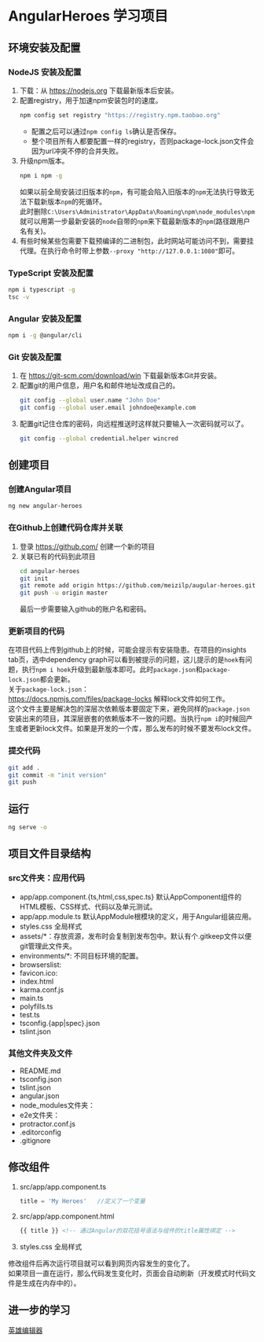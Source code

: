 # AngularHeroes 学习项目

## 环境安装及配置

### NodeJS 安装及配置

1. 下载：从 <https://nodejs.org> 下载最新版本后安装。
2. 配置registry，用于加速npm安装包时的速度。
    ```sh
    npm config set registry "https://registry.npm.taobao.org"
    ```
    * 配置之后可以通过`npm config ls`确认是否保存。
    * 整个项目所有人都要配置一样的registry，否则package-lock.json文件会因为url冲突不停的合并失败。
3. 升级npm版本。
    ```sh
    npm i npm -g
    ```
    如果以前全局安装过旧版本的`npm`，有可能会陷入旧版本的`npm`无法执行导致无法下载新版本`npm`的死循环。  
    此时删除`C:\Users\Administrator\AppData\Roaming\npm\node_modules\npm`就可以用第一步最新安装的`node`自带的`npm`来下载最新版本的`npm`(路径跟用户名有关)。
4. 有些时候某些包需要下载预编译的二进制包，此时网站可能访问不到，需要挂代理。在执行命令时带上参数`--proxy "http://127.0.0.1:1080"`即可。

### TypeScript 安装及配置

```sh
npm i typescript -g
tsc -v
```

### Angular 安装及配置

```sh
npm i -g @angular/cli
```

### Git 安装及配置

1. 在 <https://git-scm.com/download/win> 下载最新版本Git并安装。
2. 配置git的用户信息，用户名和邮件地址改成自己的。
    ```sh
    git config --global user.name "John Doe"
    git config --global user.email johndoe@example.com
    ```
3. 配置git记住仓库的密码，向远程推送时这样就只要输入一次密码就可以了。
    ```sh
    git config --global credential.helper wincred
    ```

## 创建项目

### 创建Angular项目

```sh
ng new angular-heroes
```

### 在Github上创建代码仓库并关联

1. 登录 <https://github.com/> 创建一个新的项目
2. 关联已有的代码到此项目
    ```sh
    cd angular-heroes
    git init
    git remote add origin https://github.com/meizilp/augular-heroes.git
    git push -u origin master
    ```
    最后一步需要输入github的账户名和密码。

### 更新项目的代码

在项目代码上传到github上的时候，可能会提示有安装隐患。在项目的insights tab页，选中dependency graph可以看到被提示的问题，这儿提示的是`hoek`有问题，执行`npm i hoek`升级到最新版本即可。此时`package.json`和`package-lock.json`都会更新。  
关于`package-lock.json`：  
<https://docs.npmjs.com/files/package-locks> 解释lock文件如何工作。  
这个文件主要是解决包的深层次依赖版本要固定下来，避免同样的`package.json`安装出来的项目，其深层嵌套的依赖版本不一致的问题。当执行`npm i`的时候回产生或者更新lock文件。如果是开发的一个库，那么发布的时候不要发布lock文件。

### 提交代码

```sh
git add .
git commit -m "init version"
git push
```

## 运行

```sh
ng serve -o
```

## 项目文件目录结构

### src文件夹：应用代码

* app/app.component.{ts,html,css,spec.ts} 默认AppComponent组件的HTML模板、CSS样式、代码以及单元测试。
* app/app.module.ts 默认AppModule根模块的定义，用于Angular组装应用。
* styles.css 全局样式
* assets/*：存放资源，发布时会复制到发布包中。默认有个.gitkeep文件以便git管理此文件夹。
* environments/*: 不同目标环境的配置。
* browserslist:
* favicon.ico:
* index.html
* karma.conf.js
* main.ts
* polyfills.ts
* test.ts
* tsconfig.{app|spec}.json
* tslint.json

### 其他文件夹及文件

* README.md
* tsconfig.json
* tslint.json
* angular.json
* node_modules文件夹：
* e2e文件夹：
* protractor.conf.js
* .editorconfig
* .gitignore

## 修改组件

1. src/app/app.component.ts
    ```ts
    title = 'My Heroes'   //定义了一个变量
    ```
2. src/app/app.component.html
    ```html
    {{ title }} <!-- 通过Angular的双花括号语法与组件的title属性绑定 -->
    ```
3. styles.css 全局样式

修改组件后再次运行项目就可以看到网页内容发生的变化了。  
如果项目一直在运行，那么代码发生变化时，页面会自动刷新（开发模式时代码文件是生成在内存中的）。

## 进一步的学习

[英雄编辑器](docs/01hero_editor.md)
